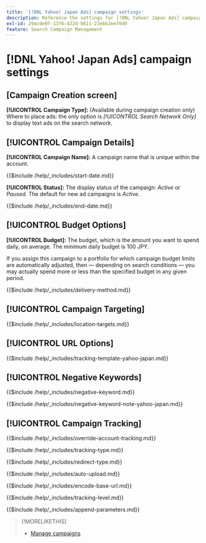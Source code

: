 ```yaml
---
title: '[!DNL Yahoo! Japan Ads] campaign settings'
description: Reference the settings for [!DNL Yahoo! Japan Ads] campaigns.
exl-id: 29acde0f-13f6-422d-b611-23ebb2ee70d9
feature: Search Campaign Management
---
```

# [!DNL Yahoo! Japan Ads] campaign settings

## \[Campaign Creation screen\]

**[!UICONTROL Campaign Type]:** (Available during campaign creation only) Where to place ads: the only option is *[!UICONTROL Search Network Only]* to display text ads on the search network.

## [!UICONTROL Campaign Details]

**[!UICONTROL Campaign Name]:** A campaign name that is unique within the account.

<!-- **[!UICONTROL Start date]:** -->

{{$include /help/_includes/start-date.md}}

**[!UICONTROL Status]:** The display status of the campaign: *Active* or *Paused*. The default for new ad campaigns is *Active*.

<!-- **[!UICONTROL End date]:** -->

{{$include /help/_includes/end-date.md}}

## [!UICONTROL Budget Options]

**[!UICONTROL Budget]:** The budget, which is the amount you want to spend daily, on average. The minimum daily budget is 100 JPY.

If you assign this campaign to a portfolio for which campaign budget limits are automatically adjusted, then &mdash; depending on search conditions &mdash; you may actually spend more or less than the specified budget in any given period.

<!-- **[!UICONTROL Delivery Method]:** -->

{{$include /help/_includes/delivery-method.md}}

## [!UICONTROL Campaign Targeting]

<!-- **[!UICONTROL Location Targets]:** -->

{{$include /help/_includes/location-targets.md}}

## [!UICONTROL URL Options]

<!-- **[!UICONTROL Tracking Template]:** -->

{{$include /help/_includes/tracking-template-yahoo-japan.md}}

## [!UICONTROL Negative Keywords]

<!-- **[!UICONTROL Campaign Negative Keywords]:** -->

{{$include /help/_includes/negative-keyword.md}}

<!-- Note for **[!UICONTROL Campaign Negative Keywords]:** -->

{{$include /help/_includes/negative-keyword-note-yahoo-japan.md}}

## [!UICONTROL Campaign Tracking]

<!-- **[!UICONTROL Override Account Tracking]:** -->

{{$include /help/_includes/override-account-tracking.md}}

<!-- **[!UICONTROL Tracking Type]:** -->

{{$include /help/_includes/tracking-type.md}}

<!-- **[!UICONTROL Redirect Type]:** -->

{{$include /help/_includes/redirect-type.md}}

<!-- **[!UICONTROL Auto Upload]:** -->

{{$include /help/_includes/auto-upload.md}}

<!-- **[!UICONTROL Encode Base URL]:** -->

{{$include /help/_includes/encode-base-url.md}}

<!-- **[!UICONTROL Tracking Level]:** -->

{{$include /help/_includes/tracking-level.md}}

<!-- **[!UICONTROL Append Parameters]:** -->

{{$include /help/_includes/append-parameters.md}}

>[!MORELIKETHIS]
>
>* [Manage campaigns](/help/search-social-commerce/campaign-management/campaigns/campaign-manage.md)
